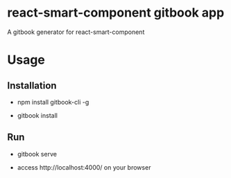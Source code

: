 # react-smart-component gitbook app

A gitbook generator for react-smart-component

# Usage

## Installation

* npm install gitbook-cli -g

* gitbook install

## Run

* gitbook serve

* access http://localhost:4000/ on your browser



